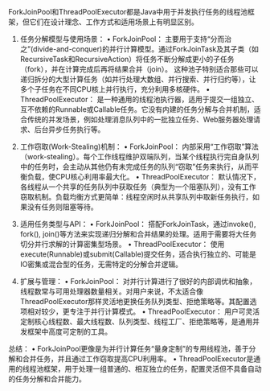 ForkJoinPool和ThreadPoolExecutor都是Java中用于并发执行任务的线程池框架，但它们在设计理念、工作方式和适用场景上有明显区别。

1. 任务分解模型与使用场景：
	•	ForkJoinPool：
主要用于支持“分而治之”(divide-and-conquer)的并行计算模型。通过ForkJoinTask及其子类（如RecursiveTask和RecursiveAction）将任务不断分解成更小的子任务（fork），并在计算完成后再将结果合并（join）。
这种池子特别适合那些可以递归拆分的大型计算任务（如并行处理大数组、并行搜索、并行归约等），让多个子任务在不同CPU核上并行执行，充分利用多核硬件。
	•	ThreadPoolExecutor：
是一种通用的线程池执行器，适用于提交一组独立、互不依赖的Runnable或Callable任务。它没有内建的任务分解与合并机制，适合传统的并发场景，例如处理消息队列中的一批独立任务、Web服务器处理请求、后台异步任务执行等。

2. 工作窃取(Work-Stealing)机制：
	•	ForkJoinPool：
内部采用“工作窃取”算法（work-stealing）。每个工作线程维护双端队列，当某个线程执行完自身队列中的任务时，会主动从其他仍有未完成任务的队列“窃取”任务来执行，从而平衡负载，使CPU核心利用率最大化。
	•	ThreadPoolExecutor：
默认情况下，各线程从一个共享的任务队列中获取任务（典型为一个阻塞队列），没有工作窃取机制。负载均衡方式更简单：线程空闲时从共享队列中取新任务执行，如果没有任务则阻塞等待。

3. 适用任务类型与API：
	•	ForkJoinPool：
搭配ForkJoinTask，通过invoke(), fork(), join()等方法来实现递归分解和合并结果的处理。适用于需要将大任务切分并行求解的计算密集型场景。
	•	ThreadPoolExecutor：
使用execute(Runnable)或submit(Callable)提交任务，适合执行独立的、可能是IO密集或混合型的任务，无需特定的分解合并逻辑。

4. 扩展与管理：
	•	ForkJoinPool：
对并行计算进行了很好的内部调优和抽象，线程数常与可用处理器数量相关。对用户来说，不太适合像ThreadPoolExecutor那样灵活地更换任务队列类型、拒绝策略等。其配置选项相对较少，更专注于并行计算模式。
	•	ThreadPoolExecutor：
用户可灵活定制核心线程数、最大线程数、队列类型、线程工厂、拒绝策略等，是通用并发框架中高度可定制的工具。

总结：
	•	ForkJoinPool更像是为并行计算任务“量身定制”的专用线程池，善于分解和合并任务，并且通过工作窃取提高CPU利用率。
	•	ThreadPoolExecutor是通用的线程池框架，用于处理一组普通的、相互独立的任务，配置灵活但不具备自动的任务分解和合并能力。
